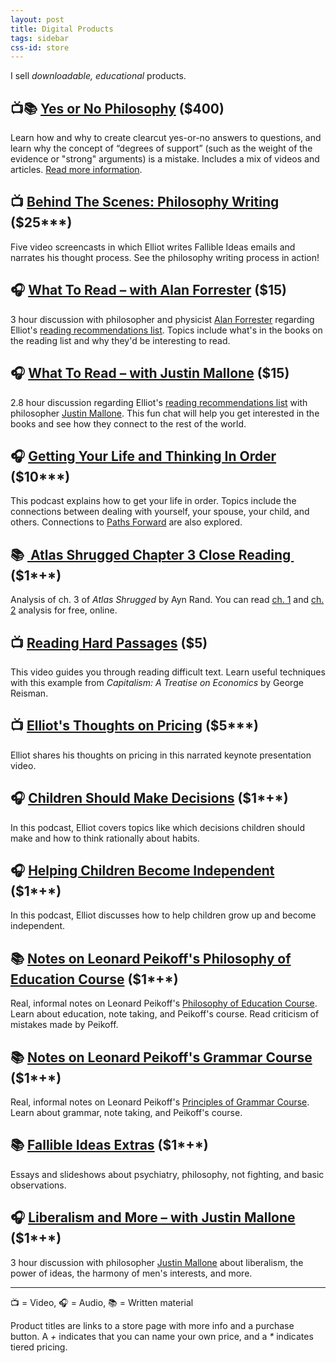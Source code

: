 ```yaml
---
layout: post
title: Digital Products
tags: sidebar
css-id: store
---
```


I sell *downloadable, educational* products.

## 📺📚 [Yes or No Philosophy][1] ($400)
Learn how and why to create clearcut yes-or-no answers to questions, and learn why the concept of “degrees of support” (such as the weight of the evidence or "strong" arguments) is a mistake. Includes a mix of videos and articles. [Read more information][2].

## 📺 [Behind The Scenes: Philosophy Writing][3] ($25*\**)
Five video screencasts in which Elliot writes Fallible Ideas emails and narrates his thought process. See the philosophy writing process in action!

## 🎧 [What To Read – with Alan Forrester][4] ($15)
3 hour discussion with philosopher and physicist [Alan Forrester][5] regarding Elliot's [reading recommendations list][6]. Topics include what's in the books on the reading list and why they'd be interesting to read.

## 🎧 [What To Read – with Justin Mallone][7] ($15)
2.8 hour discussion regarding Elliot's [reading recommendations list][8] with philosopher [Justin Mallone][9]. This fun chat will help you get interested in the books and see how they connect to the rest of the world.

## 🎧 [Getting Your Life and Thinking In Order][10] ($10*\**)
This podcast explains how to get your life in order. Topics include the connections between dealing with yourself, your spouse, your child, and others. Connections to [Paths Forward][11] are also explored.

## 📚 [ Atlas Shrugged Chapter 3 Close Reading ][12] ($1*+*)
Analysis of ch. 3 of *Atlas Shrugged* by Ayn Rand. You can read [ch. 1][13] and [ch. 2][14] analysis for free, online.

## 📺 [Reading Hard Passages][15] ($5)
This video guides you through reading difficult text. Learn useful techniques with this example from *Capitalism: A Treatise on Economics* by George Reisman.

## 📺 [Elliot's Thoughts on Pricing][16] ($5*\**)
Elliot shares his thoughts on pricing in this narrated keynote presentation video.

## 🎧 [Children Should Make Decisions][17] ($1*+*)
In this podcast, Elliot covers topics like which decisions children should make and how to think rationally about habits.

## 🎧 [Helping Children Become Independent][18] ($1*+*)
In this podcast, Elliot discusses how to help children grow up and become independent.

## 📚 [Notes on Leonard Peikoff's Philosophy of Education Course][19] ($1*+*)
Real, informal notes on Leonard Peikoff's [Philosophy of Education Course][20]. Learn about education, note taking, and Peikoff's course. Read criticism of mistakes made by Peikoff.

## 📚 [Notes on Leonard Peikoff's Grammar Course][21] ($1*+*)
Real, informal notes on Leonard Peikoff's [Principles of Grammar Course][22]. Learn about grammar, note taking, and Peikoff's course.

## 📚 [Fallible Ideas Extras][23] ($1*+*)
Essays and slideshows about psychiatry, philosophy, not fighting, and basic observations.

## 🎧 [Liberalism and More – with Justin Mallone][24] ($1*+*)
3 hour discussion with philosopher [Justin Mallone][25] about liberalism, the power of ideas, the harmony of men's interests, and more.

---- 

📺 = Video, 🎧 = Audio, 📚 = Written material

Product titles are links to a store page with more info and a purchase button. A *+* indicates that you can name your own price, and a *\** indicates tiered pricing.

[1]:	https://gum.co/hxqsh
[2]:	https://yesornophilosophy.com/
[3]:	https://gumroad.com/l/gzCnE
[4]:	https://gumroad.com/l/hYxXj
[5]:	https://conjecturesandrefutations.com/
[6]:	http://fallibleideas.com/books
[7]:	https://gumroad.com/l/zuEP
[8]:	http://fallibleideas.com/books
[9]:	http://justinmallone.com
[10]:	https://gumroad.com/l/mYwYb
[11]:	http://fallibleideas.com/paths-forward
[12]:	https://gumroad.com/l/ugcAS
[13]:	https://learnobjectivism.com/atlas-shrugged-chapter-1
[14]:	https://learnobjectivism.com/atlas-shrugged-chapter-2
[15]:	https://gum.co/mpse
[16]:	https://gumroad.com/l/kPTxM
[17]:	https://gumroad.com/l/NAxYs
[18]:	https://gumroad.com/l/aHKR
[19]:	https://gum.co/KMVoi
[20]:	http://www.peikoff.com/courses_and_lectures/philosophy-of-education/
[21]:	https://gumroad.com/l/XDxz
[22]:	http://www.peikoff.com/courses_and_lectures/philosophy-of-education/
[23]:	https://gumroad.com/l/ezayH
[24]:	https://gumroad.com/l/EyJnB
[25]:	http://justinmallone.com